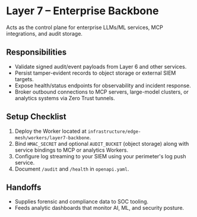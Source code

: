 # Layer 7 – Enterprise Backbone

Acts as the control plane for enterprise LLMs/ML services, MCP integrations,
and audit storage.

## Responsibilities
- Validate signed audit/event payloads from Layer 6 and other services.
- Persist tamper-evident records to object storage or external SIEM targets.
- Expose health/status endpoints for observability and incident response.
- Broker outbound connections to MCP servers, large-model clusters, or analytics
  systems via Zero Trust tunnels.

## Setup Checklist
1. Deploy the Worker located at `infrastructure/edge-mesh/workers/layer7-backbone`.
2. Bind `HMAC_SECRET` and optional `AUDIT_BUCKET` (object storage) along with service
   bindings to MCP or analytics Workers.
3. Configure log streaming to your SIEM using your perimeter's log push service.
4. Document `/audit` and `/health` in `openapi.yaml`.

## Handoffs
- Supplies forensic and compliance data to SOC tooling.
- Feeds analytic dashboards that monitor AI, ML, and security posture.
